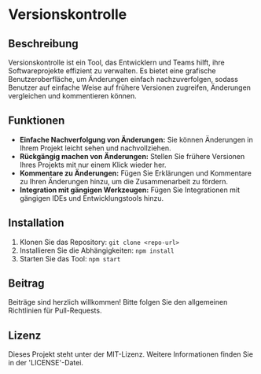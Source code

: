 # Versionskontrolle

## Beschreibung
Versionskontrolle ist ein Tool, das Entwicklern und Teams hilft, ihre Softwareprojekte effizient zu verwalten. Es bietet eine grafische Benutzeroberfläche, um Änderungen einfach nachzuverfolgen, sodass Benutzer auf einfache Weise auf frühere Versionen zugreifen, Änderungen vergleichen und kommentieren können.

## Funktionen
- **Einfache Nachverfolgung von Änderungen:** Sie können Änderungen in Ihrem Projekt leicht sehen und nachvollziehen.
- **Rückgängig machen von Änderungen:** Stellen Sie frühere Versionen Ihres Projekts mit nur einem Klick wieder her.
- **Kommentare zu Änderungen:** Fügen Sie Erklärungen und Kommentare zu Ihren Änderungen hinzu, um die Zusammenarbeit zu fördern.
- **Integration mit gängigen Werkzeugen:** Fügen Sie Integrationen mit gängigen IDEs und Entwicklungstools hinzu.

## Installation
1. Klonen Sie das Repository: `git clone <repo-url>`
2. Installieren Sie die Abhängigkeiten: `npm install`
3. Starten Sie das Tool: `npm start`

## Beitrag
Beiträge sind herzlich willkommen! Bitte folgen Sie den allgemeinen Richtlinien für Pull-Requests.

## Lizenz
Dieses Projekt steht unter der MIT-Lizenz. Weitere Informationen finden Sie in der 'LICENSE'-Datei.